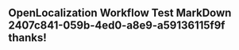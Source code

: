 <properties
ms.topic="hero-topic"
ms.test1="hero-topic"
ms.test2="test"/>


## OpenLocalization Workflow Test MarkDown 2407c841-059b-4ed0-a8e9-a59136115f9f thanks!



<!--HONumber=Jul16_HO2-->



